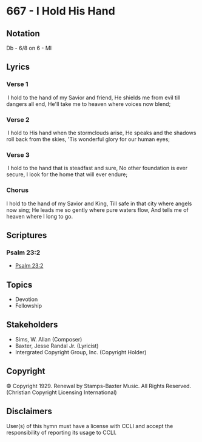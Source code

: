 # 667 - I Hold His Hand

## Notation

Db - 6/8 on 6 - MI

## Lyrics

### Verse 1

 I hold to the hand of my Savior and friend, He shields me from evil till dangers all end, He'll take me to heaven where voices now blend;

### Verse 2

 I hold to His hand when the stormclouds arise, He speaks and the shadows roll back from the skies, 'Tis wonderful glory for our human eyes;

### Verse 3

 I hold to the hand that is steadfast and sure, No other foundation is ever secure, I look for the home that will ever endure; 

### Chorus

I hold to the hand of my Savior and King, Till safe in that city where angels now sing; He leads me so gently where pure waters flow, And tells me of heaven where I long to go. 


## Scriptures

### Psalm 23:2

- [Psalm 23:2](https://www.biblegateway.com/passage/?search=Psalm%2023%3A2)


## Topics

- Devotion
- Fellowship

## Stakeholders

- Sims, W. Allan (Composer)
- Baxter, Jesse Randal  Jr. (Lyricist)
- Intergrated Copyright Group, Inc. (Copyright Holder)

## Copyright

© Copyright 1929. Renewal by Stamps-Baxter Music. All Rights Reserved.
(Christian Copyright Licensing International)

## Disclaimers

User(s) of this hymn must have a license with CCLI and accept the responsibility of reporting its usage to CCLI.

